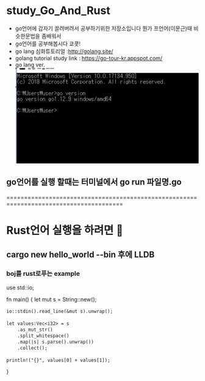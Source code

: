 # study_Go_And_Rust
- go언어에 갑자기 끌려버려서 공부하기위한 저장소입니다 뭔가 프언어(이문근)때 비슷한문법을 좀배워서 
- go언어를 공부해봅시다 쿄쿗! 
- go lang 심화튜토리얼 :http://golang.site/
- golang tutorial study link : https://go-tour-kr.appspot.com/
- go lang ver.
![go](./go.JPG)

## go언어를 실행 할때는 터미널에서 go run 파일명.go

=======================================================================================
# Rust언어 실행을 하려면 🍙
## cargo new hello_world --bin 후에 LLDB

### boj를 rust로푸는 example

use std::io;

fn main() {
    let mut s = String::new();

    io::stdin().read_line(&mut s).unwrap();

    let values:Vec<i32> = s
        .as_mut_str()
        .split_whitespace()
        .map(|s| s.parse().unwrap())
        .collect();

    println!("{}", values[0] + values[1]);
}

